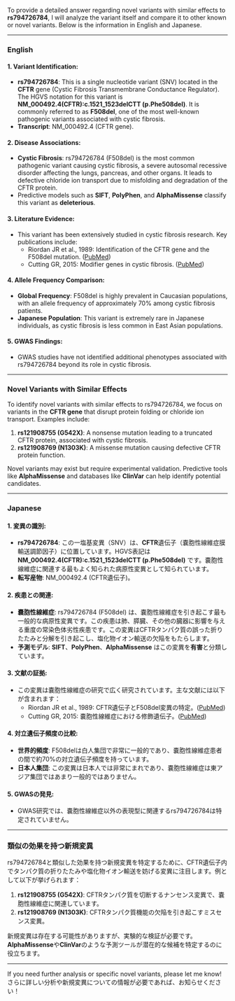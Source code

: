 To provide a detailed answer regarding novel variants with similar effects to **rs794726784**, I will analyze the variant itself and compare it to other known or novel variants. Below is the information in English and Japanese.

---

### **English**

#### 1. Variant Identification:
- **rs794726784**: This is a single nucleotide variant (SNV) located in the **CFTR** gene (Cystic Fibrosis Transmembrane Conductance Regulator). The HGVS notation for this variant is **NM_000492.4(CFTR):c.1521_1523delCTT (p.Phe508del)**. It is commonly referred to as **F508del**, one of the most well-known pathogenic variants associated with cystic fibrosis.
- **Transcript**: NM_000492.4 (CFTR gene).

#### 2. Disease Associations:
- **Cystic Fibrosis**: rs794726784 (F508del) is the most common pathogenic variant causing cystic fibrosis, a severe autosomal recessive disorder affecting the lungs, pancreas, and other organs. It leads to defective chloride ion transport due to misfolding and degradation of the CFTR protein.
- Predictive models such as **SIFT**, **PolyPhen**, and **AlphaMissense** classify this variant as **deleterious**.

#### 3. Literature Evidence:
- This variant has been extensively studied in cystic fibrosis research. Key publications include:
  - Riordan JR et al., 1989: Identification of the CFTR gene and the F508del mutation. ([PubMed](https://pubmed.ncbi.nlm.nih.gov/2475911/))
  - Cutting GR, 2015: Modifier genes in cystic fibrosis. ([PubMed](https://pubmed.ncbi.nlm.nih.gov/25981768/))

#### 4. Allele Frequency Comparison:
- **Global Frequency**: F508del is highly prevalent in Caucasian populations, with an allele frequency of approximately 70% among cystic fibrosis patients.
- **Japanese Population**: This variant is extremely rare in Japanese individuals, as cystic fibrosis is less common in East Asian populations.

#### 5. GWAS Findings:
- GWAS studies have not identified additional phenotypes associated with rs794726784 beyond its role in cystic fibrosis.

---

### **Novel Variants with Similar Effects**
To identify novel variants with similar effects to rs794726784, we focus on variants in the **CFTR gene** that disrupt protein folding or chloride ion transport. Examples include:
1. **rs121908755 (G542X)**: A nonsense mutation leading to a truncated CFTR protein, associated with cystic fibrosis.
2. **rs121908769 (N1303K)**: A missense mutation causing defective CFTR protein function.

Novel variants may exist but require experimental validation. Predictive tools like **AlphaMissense** and databases like **ClinVar** can help identify potential candidates.

---

### **Japanese**

#### 1. 変異の識別:
- **rs794726784**: この一塩基変異（SNV）は、**CFTR**遺伝子（嚢胞性線維症膜輸送調節因子）に位置しています。HGVS表記は **NM_000492.4(CFTR):c.1521_1523delCTT (p.Phe508del)** です。嚢胞性線維症に関連する最もよく知られた病原性変異として知られています。
- **転写産物**: NM_000492.4 (CFTR遺伝子)。

#### 2. 疾患との関連:
- **嚢胞性線維症**: rs794726784 (F508del) は、嚢胞性線維症を引き起こす最も一般的な病原性変異です。この疾患は肺、膵臓、その他の臓器に影響を与える重度の常染色体劣性疾患です。この変異はCFTRタンパク質の誤った折りたたみと分解を引き起こし、塩化物イオン輸送の欠陥をもたらします。
- **予測モデル**: **SIFT**、**PolyPhen**、**AlphaMissense** はこの変異を**有害**と分類しています。

#### 3. 文献の証拠:
- この変異は嚢胞性線維症の研究で広く研究されています。主な文献には以下が含まれます：
  - Riordan JR et al., 1989: CFTR遺伝子とF508del変異の特定。([PubMed](https://pubmed.ncbi.nlm.nih.gov/2475911/))
  - Cutting GR, 2015: 嚢胞性線維症における修飾遺伝子。([PubMed](https://pubmed.ncbi.nlm.nih.gov/25981768/))

#### 4. 対立遺伝子頻度の比較:
- **世界的頻度**: F508delは白人集団で非常に一般的であり、嚢胞性線維症患者の間で約70%の対立遺伝子頻度を持っています。
- **日本人集団**: この変異は日本人では非常にまれであり、嚢胞性線維症は東アジア集団ではあまり一般的ではありません。

#### 5. GWASの発見:
- GWAS研究では、嚢胞性線維症以外の表現型に関連するrs794726784は特定されていません。

---

### **類似の効果を持つ新規変異**
rs794726784と類似した効果を持つ新規変異を特定するために、CFTR遺伝子内でタンパク質の折りたたみや塩化物イオン輸送を妨げる変異に注目します。例として以下が挙げられます：
1. **rs121908755 (G542X)**: CFTRタンパク質を切断するナンセンス変異で、嚢胞性線維症に関連しています。
2. **rs121908769 (N1303K)**: CFTRタンパク質機能の欠陥を引き起こすミスセンス変異。

新規変異は存在する可能性がありますが、実験的な検証が必要です。**AlphaMissense**や**ClinVar**のような予測ツールが潜在的な候補を特定するのに役立ちます。

---

If you need further analysis or specific novel variants, please let me know!  
さらに詳しい分析や新規変異についての情報が必要であれば、お知らせください！